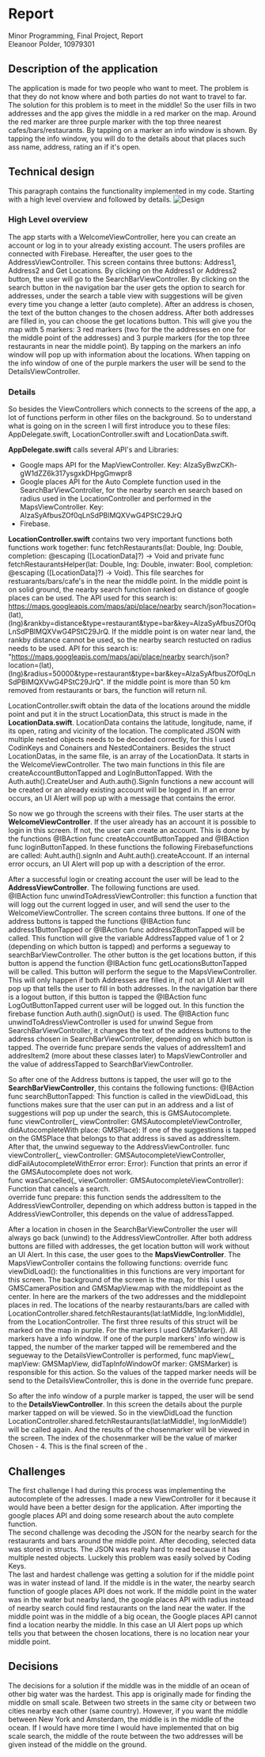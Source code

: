 # Report
Minor Programming, Final Project, Report  
Eleanoor Polder, 10979301

## Description of the application
The application is made for two people who want to meet. The problem is that they do not know where and both parties do not want to travel to far. The solution for this problem is to meet in the middle! So the user fills in two addresses and the app gives the middle in a red marker on the map. Around the red marker are three purple marker with the top three nearest cafes/bars/restaurants. By tapping on a marker an info window is shown. By tapping the info window, you will do to the details about that places such ass name, address, rating an if it's open. 

## Technical design
This paragraph contains the functionality implemented in my code. Starting with a high level overview and followed by details. 
![Design](doc/Design.png)

### High Level overview
The app starts with a WelcomeViewController, here you can create an account or log in to your already existing account. The users profiles are connected with Firebase. Hereafter, the user goes to the AddressViewController. This screen contains three buttons: Address1, Address2 and Get Locations. By clicking on the Address1 or Address2 button, the user will go to the SearchBarViewController. By clicking on the search button in the navigation bar the user gets the option to search for addresses, under the search a table view with suggestions will be given every time you change a letter (auto complete). After an address is chosen, the text of the button changes to the chosen address. After both addresses are filled in, you can choose the get locations button. This will give you the map with 5 markers: 3 red markers (two for the the addresses en one for the middle point of the addresses) and 3 purple markers (for the top three restaurants in near the middle point). By tapping on the markers an info window will pop up with information about the locations. When tapping on the info window of one of the purple markers the user will be send to the DetailsViewController. 

### Details
So besides the ViewControllers which connects to the screens of the app, a lot of functions perform in other files on the background. So to understand what is going on in the screen I will first introduce you to these files: AppDelegate.swift, LocationController.swift and LocationData.swift. 

**AppDelegate.swift** calls several API's and Libraries:
* Google maps API for the MapViewController. Key: AIzaSyBwzCKh-gW1dZZ6k317ysgxkDHpgGmwpr8
* Google places API for the Auto Complete function used in the SearchBarViewController, for the nearby search en search based on radius used in the LocationController and performed in the MapsViewController. Key: AIzaSyAfbusZOf0qLnSdPBlMQXVwG4PStC29JrQ
* Firebase.

**LocationController.swift** contains two very important functions both functions work together: func fetchRestaurants(lat: Double, lng: Double, completion: @escaping ([LocationData]?) -> Void and private func fetchRestaurantsHelper(lat: Double, lng: Double, inwater: Bool, completion: @escaping ([LocationData]?) -> Void). This file searches for restuarants/bars/cafe's in the near the middle point. In the middle point is on solid ground, the nearby search function ranked on distance of google places can be used. The API used for this search is: https://maps.googleapis.com/maps/api/place/nearby search/json?location=\(lat),\(lng)&rankby=distance&type=restaurant&type=bar&key=AIzaSyAfbusZOf0qLnSdPBlMQXVwG4PStC29JrQ. If the middle point is on water near land, the rankby distance cannot be used, so the nearby search restucted on radius needs to be used. API for this search is: "https://maps.googleapis.com/maps/api/place/nearby search/json?location=\(lat),\(lng)&radius=50000&type=restaurant&type=bar&key=AIzaSyAfbusZOf0qLnSdPBlMQXVwG4PStC29JrQ". If the middle point is more than 50 km removed from restaurants or bars, the function will return nil. 

LocationController.swift obtain the data of the locations around the middle point and put it in the struct LocationData, this struct is made in the **LocationData.swift**. LocationData contains the latitude, longitude, name, if its open, rating and vicinity of the location. The complicated JSON with multiple nested objects needs to be decoded correctly, for this I used CodinKeys and Conainers and NestedContainers. Besides the struct LocationDatas, in the same file, is an array of the LocationData. 
It starts in the WelcomeViewController. The two main functions in this file are createAccountButtonTapped and LogInButtonTapped. With the Auth.auth().CreateUser and Auth.auth().SignIn functions a new account will be created or an already existing account will be logged in. If an error occurs, an UI Alert will pop up with a message that contains the error. 

So now we go through the screens with their files. The user starts at the **WelcomeViewController**. If the user already has an account it is possible to login in this screen. If not, the user can create an account. This is done by the functions @IBAction func createAccountButtonTapped and @IBAction func loginButtonTapped. In these functions the following Firebasefunctions are called: Auht.auth().signIn and Auht.auth().createAccount. If an internal error occurs, an UI Alert will pop up with a description of the error. 

After a successful login or creating account the user will be lead to the **AddressViewController**. The following functions are used.   
@IBAction func unwindToAdressViewController: this function a function that will logg out the current logged in user, and will send the user to the WelcomeViewController. The screen contains three buttons. If one of the address buttons is tapped the functions @IBAction func address1ButtonTapped or @IBAction func address2ButtonTapped will be called. This function will give the variable AddressTapped value of 1 or 2 (depending on which button is tapped) and performs a segueway to searchBarViewController. The other button is the get locations button, if this button is append the function @IBAction func getLocationsButtonTapped will be called. This button will perform the segue to the MapsViewController. This will only happen if both Addresses are filled in, if not an UI Alert will pop up that tells the user to fill in both addresses. In the navigation bar there is a logout button, if this button is tapped the @IBAction func LogOutButtonTapped current user will be logged out. In this function the firebase function Auth.auth().signOut() is used. The
@IBAction func unwindToAdressViewController is used for unwind Segue from SearchBarViewController, it changes the text of the address buttons to the address chosen in SearchBarViewController, depending on which button is tapped. The override func prepare sends the values of addressItem1 and addresItem2 (more about these classes later) to MapsViewController and the value of addressTapped to SearchBarViewController.       

So after one of the Address buttons is tapped, the user will go to the **SearchBarViewController**, this contains the following functions:
@IBAction func searchButtonTapped: This function is called in the viewDidLoad, this functions makes sure that the user can put in an address and a list of suggestions will pop up under the search, this is GMSAutocomplete.  
func viewController(_ viewController: GMSAutocompleteViewController, didAutocompleteWith place: GMSPlace): If one of the suggestions is tapped on the GMSPlace that belongs to that address is saved as addressItem. After that, the unwind segueway to the AddressViewController. 
func viewController(_ viewController: GMSAutocompleteViewController, didFailAutocompleteWithError error: Error): Function that prints an error if the GMSAutocomplete does not work.    
func wasCancelled(_ viewController: GMSAutocompleteViewController): Function that cancels a search.  
override func prepare: this function sends the addressItem to the AddressViewController, depending on which address button is tapped in the AddressViewController, this depends on the value of addressTapped.   

After a location in chosen in the SearchBarViewController the user will always go back (unwind) to the AddressViewController. After both address buttons are filled with addresses, the get location button will work without an UI Alert. In this case, the user goes to the **MapsViewController**. The MapsViewController contains the following functions:
override func viewDidLoad(): the functionalities in this functions are very important for this screen. The background of the screen is the map, for this I used GMSCameraPosition and GMSMapView.map with the middlepoint as the center. In here are the markers of the two addresses and the middlepoint places in red. The locations of the nearby restaurants/bars are called with LocationController.shared.fetchRestaurants(lat:latMiddle, lng:lonMiddle), from the LocationController. The first three results of this struct will be marked on the map in purple. For the markers I used GMSMarker(). All markers have a info window. If one of the purple markers' info window is tapped, the number of the marker tapped will be remembered and the segueway to the DetailsViewController is performed, func mapView(_ mapView: GMSMapView, didTapInfoWindowOf marker: GMSMarker) is responsible for this action. So the values of the tapped marker needs will be send to the DetailsViewController, this is done in the override func prepare.

So after the info window of a purple marker is tapped, the user will be send to the **DetailsViewController**. In this screen the details about the purple marker tapped on will be viewed. So in the viewDidLoad the function  LocationController.shared.fetchRestaurants(lat:latMiddle!, lng:lonMiddle!) will be called again. And the results of the chosenmarker will be viewed in the screen. The index of the chosenmarker will be the value of marker Chosen - 4. This is the final screen of the .


## Challenges
The first challenge I had during this process was implementing the autocomplete of the adresses. I made a new ViewController for it because it would have been a better design for the application. After importing the google places API and doing some research about the auto complete function.  
The second challenge was decoding the JSON for the nearby search for the restaurants and bars around the middle point. After decoding, selected data was stored in structs. The JSON was really hard to read because it has multiple nested objects. Luckely this problem was easily solved by Coding Keys.   
The last and hardest challenge was getting a solution for if the middle point was in water instead of land. If the middle is in the water, the nearby search function of google places API does not work. If the middle point in the water was in the water but nearby land, the google places API with radius instead of nearby search could find restaurants on the land near the water. If the middle point was in the middle of a big ocean, the Google places API cannot find a location nearby the middle. In this case an UI Alert pops up which tells you that between the chosen locations, there is no location near your middle point. 

## Decisions 
The decisions for a solution if the middle was in the middle of an ocean of other big water was the hardest. This app is originally made for finding the middle on small scale. Between two streets in the same city or between two cities nearby each other (same country). However, if you want the middle between New York and Amsterdam, the middle is in the middle of the ocean. If I would have more time I would have implemented that on big scale search, the middle of the route between the two addresses will be given instead of the middle on the ground. 

